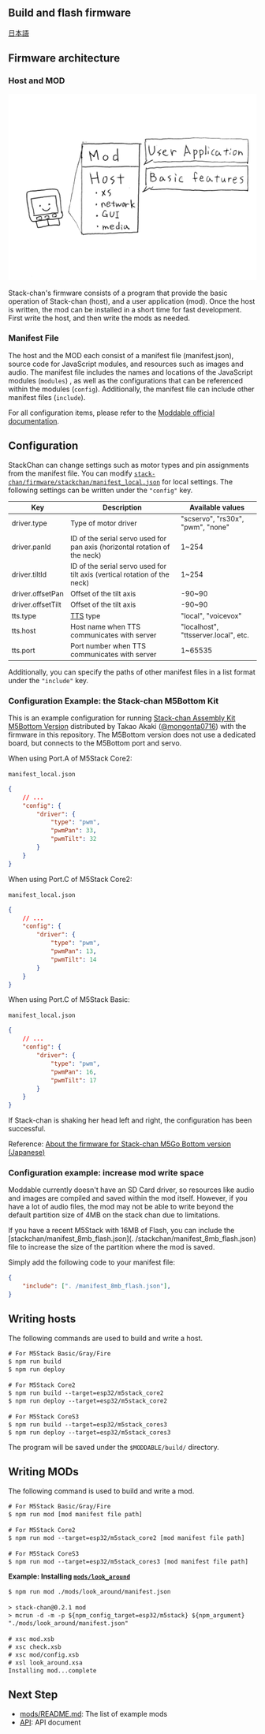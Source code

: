 ## Build and flash firmware

[日本語](./flashing-firmware_ja.md)

## Firmware architecture

### Host and MOD

![firmware architecture](./images/host-and-mod.jpg)

Stack-chan's firmware consists of a program that provide the basic operation of Stack-chan (host), and a user application (mod).
Once the host is written, the mod can be installed in a short time for fast development.
First write the host, and then write the mods as needed.

### Manifest File

The host and the MOD each consist of a manifest file (manifest.json), source code for JavaScript modules, and resources such as images and audio. The manifest file includes the names and locations of the JavaScript modules (`modules`) , as well as the configurations that can be referenced within the modules (`config`). Additionally, the manifest file can include other manifest files (`include`).

For all configuration items, please refer to the [Moddable official documentation](https://github.com/Moddable-OpenSource/moddable/blob/public/documentation/tools/manifest.md).

## Configuration

StackChan can change settings such as motor types and pin assignments from the manifest file. You can modify [`stack-chan/firmware/stackchan/manifest_local.json`](../stackchan/manifest_local.json) for local settings. The following settings can be written under the `"config"` key.

| Key             | Description                                     | Available values                            |
| --------------- | ----------------------------------------------- | ------------------------------------------- |
| driver.type     | Type of motor driver                            | "scservo", "rs30x", "pwm", "none"           |
| driver.panId    | ID of the serial servo used for pan axis (horizontal rotation of the neck) | 1~254                                       |
| driver.tiltId   | ID of the serial servo used for tilt axis (vertical rotation of the neck) | 1~254                                       |
| driver.offsetPan  | Offset of the tilt axis                            | -90~90                                      |
| driver.offsetTilt | Offset of the tilt axis                            | -90~90                                      |
| tts.type          | [TTS](./text-to-speech.md) type                                      | "local", "voicevox"                         |
| tts.host          | Host name when TTS communicates with server           | "localhost", "ttsserver.local", etc. |
| tts.port          | Port number when TTS communicates with server          | 1~65535                                     |

Additionally, you can specify the paths of other manifest files in a list format under the `"include"` key.

### Configuration Example: the Stack-chan M5Bottom Kit

This is an example configuration for running [Stack-chan Assembly Kit M5Bottom Version](https://mongonta.booth.pm/) distributed by Takao Akaki ([@mongonta0716](https://github.com/mongonta0716)) with the firmware in this repository. The M5Bottom version does not use a dedicated board, but connects to the M5Bottom port and servo.

When using Port.A of M5Stack Core2:

`manifest_local.json`
```json
{
    // ...
    "config": {
        "driver": {
            "type": "pwm",
            "pwmPan": 33,
            "pwmTilt": 32
        }
    }
}
```

When using Port.C of M5Stack Core2:

`manifest_local.json`
```json
{
    // ...
    "config": {
        "driver": {
            "type": "pwm",
            "pwmPan": 13,
            "pwmTilt": 14
        }
    }
}
```

When using Port.C of M5Stack Basic:

`manifest_local.json`
```json
{
    // ...
    "config": {
        "driver": {
            "type": "pwm",
            "pwmPan": 16,
            "pwmTilt": 17
        }
    }
}
```

If Stack-chan is shaking her head left and right, the configuration has been successful.

Reference: [About the firmware for Stack-chan M5Go Bottom version (Japanese)](https://raspberrypi.mongonta.com/softwares-for-stackchan/)

### Configuration example: increase mod write space

Moddable currently doesn't have an SD Card driver, so resources like audio and images are compiled and saved within the mod itself.
However, if you have a lot of audio files, the mod may not be able to write beyond the default partition size of 4MB on the stack chan due to limitations.

If you have a recent M5Stack with 16MB of Flash,
you can include the [stackchan/manifest_8mb_flash.json](. /stackchan/manifest_8mb_flash.json) file
to increase the size of the partition where the mod is saved.

Simply add the following code to your manifest file:

```json
{
    "include": [". /manifest_8mb_flash.json"],
}
```

## Writing hosts

The following commands are used to build and write a host.

```console
# For M5Stack Basic/Gray/Fire
$ npm run build
$ npm run deploy

# For M5Stack Core2
$ npm run build --target=esp32/m5stack_core2
$ npm run deploy --target=esp32/m5stack_core2

# For M5Stack CoreS3
$ npm run build --target=esp32/m5stack_cores3
$ npm run deploy --target=esp32/m5stack_cores3
```

The program will be saved under the `$MODDABLE/build/` directory.

## Writing MODs

The following command is used to build and write a mod.

```console
# For M5Stack Basic/Gray/Fire
$ npm run mod [mod manifest file path]

# For M5Stack Core2
$ npm run mod --target=esp32/m5stack_core2 [mod manifest file path]

# For M5Stack CoreS3
$ npm run mod --target=esp32/m5stack_cores3 [mod manifest file path]
```

__Example: Installing [`mods/look_around`](../mods/look_around/)__

```console
$ npm run mod ./mods/look_around/manifest.json

> stack-chan@0.2.1 mod
> mcrun -d -m -p ${npm_config_target=esp32/m5stack} ${npm_argument} "./mods/look_around/manifest.json"

# xsc mod.xsb
# xsc check.xsb
# xsc mod/config.xsb
# xsl look_around.xsa
Installing mod...complete
```

## Next Step

- [mods/README.md](../mods/README.md): The list of example mods
- [API](./api.md): API document
